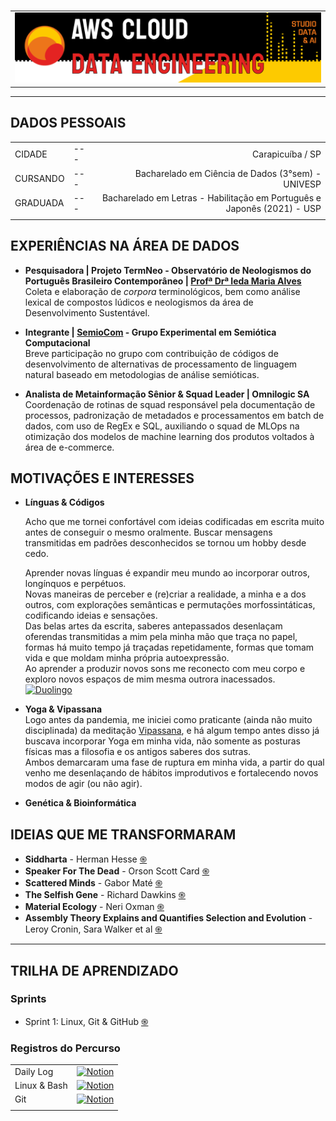 #

| |
|---|
|![Banner](assets/banner.png)|

---

## DADOS PESSOAIS

| | | |
|:---|---|---:|
|CIDADE|---|Carapicuíba / SP|
|CURSANDO|---|Bacharelado em Ciência de Dados (3°sem) - UNIVESP|
|GRADUADA|---|Bacharelado em Letras - Habilitação em Português e Japonês (2021) - USP|
||||

## EXPERIÊNCIAS NA ÁREA DE DADOS

* **Pesquisadora | Projeto TermNeo - Observatório de Neologismos do Português Brasileiro Contemporâneo | [Profª Drª Ieda Maria Alves](http://lattes.cnpq.br/1928032004153127)**  
Coleta e elaboração de *corpora* terminológicos, bem como análise lexical de compostos lúdicos e neologismos da área de Desenvolvimento Sustentável.  

* **Integrante | [SemioCom](https://semio.cc/) - Grupo Experimental em Semiótica Computacional**  
Breve participação no grupo com contribuição de códigos de desenvolvimento de alternativas de processamento de linguagem natural baseado em metodologias de análise semióticas.

* **Analista de Metainformação Sênior & Squad Leader | Omnilogic SA**  
Coordenação de rotinas de squad responsável pela documentação de processos, padronização de metadados e processamentos em batch de dados, com uso de RegEx e SQL, auxiliando o squad de MLOps na otimização dos modelos de machine learning dos produtos voltados à área de e-commerce.  

## MOTIVAÇÕES E INTERESSES

* **Línguas & Códigos**  

    Acho que me tornei confortável com ideias codificadas em escrita muito antes de conseguir o mesmo oralmente. Buscar mensagens transmitidas em padrões desconhecidos se tornou um hobby desde cedo.  

    Aprender novas línguas é expandir meu mundo ao incorporar outros, longínquos e perpétuos.  
    Novas maneiras de perceber e (re)criar a realidade, a minha e a dos outros, com explorações semânticas e permutações morfossintáticas, codificando ideias e sensações.  
    Das belas artes da escrita, saberes antepassados desenlaçam oferendas transmitidas a mim pela minha mão que traça no papel, formas há muito tempo já traçadas repetidamente, formas que tomam vida e que moldam minha própria autoexpressão.  
    Ao aprender a produzir novos sons me reconecto com meu corpo e exploro novos espaços de mim mesma outrora inacessados.  
    [![Duolingo](https://img.shields.io/badge/Duolingo-%234DC730.svg?style=for-the-badge&logo=Duolingo&logoColor=white)](https://www.duolingo.com/profile/niiin3)


* **Yoga & Vipassana**  
Logo antes da pandemia, me iniciei como praticante (ainda não muito disciplinada) da meditação [Vipassana](https://www.dhamma.org/pt-BR/about/vipassana), e há algum tempo antes disso já buscava incorporar Yoga em minha vida, não somente as posturas físicas mas a filosofia e os antigos saberes dos sutras.  
Ambos demarcaram uma fase de ruptura em minha vida, a partir do qual venho me desenlaçando de hábitos improdutivos e fortalecendo novos modos de agir (ou não agir).  

* **Genética & Bioinformática**  

## IDEIAS QUE ME TRANSFORMARAM

* **Siddharta** - Herman Hesse [֍](https://en.wikipedia.org/wiki/Siddhartha_(novel))
* **Speaker For The Dead** - Orson Scott Card [֍](https://pt.wikipedia.org/wiki/Speaker_for_the_Dead)
* **Scattered Minds** - Gabor Maté [֍](https://www.amazon.com.br/Scattered-Minds-Origins-Attention-Disorder/dp/1785042211)
* **The Selfish Gene** - Richard Dawkins [֍](https://en.wikipedia.org/wiki/The_Selfish_Gene)
* **Material Ecology** - Neri Oxman [֍](https://www.media.mit.edu/publications/material-ecology/)
* **Assembly Theory Explains and Quantifies Selection and Evolution** - Leroy Cronin, Sara Walker et al [֍](https://www.ncbi.nlm.nih.gov/pmc/articles/PMC10567559/)

---

## TRILHA DE APRENDIZADO

### Sprints

* Sprint 1: Linux, Git & GitHub [֍](/sprint1)

### Registros do Percurso

| | |
|:---|---:|
|Daily Log|[![Notion](https://img.shields.io/badge/Notion-%23000000.svg?style=for-the-badge&logo=notion&logoColor=white )](https://wool-papaya-d4a.notion.site/Daily-Log-11c0d30eb94d8085a21ac2e37db0b9a0)|
Linux & Bash|[![Notion](https://img.shields.io/badge/Notion-%23000000.svg?style=for-the-badge&logo=notion&logoColor=white )](https://wool-papaya-d4a.notion.site/Linux-Bash-11f0d30eb94d80e88db7df6abc848b61)|
|Git|[![Notion](https://img.shields.io/badge/Notion-%23000000.svg?style=for-the-badge&logo=notion&logoColor=white )](https://wool-papaya-d4a.notion.site/Git-1210d30eb94d80b296fafde3fbc00d20)|
| | |

